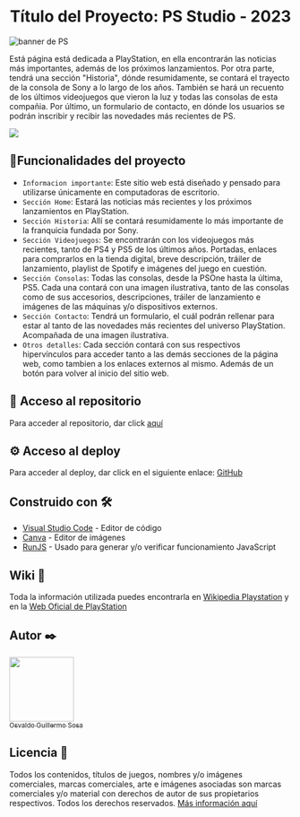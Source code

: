 <h1 align="center"> Título del Proyecto: PS Studio - 2023 </h1>

![banner de PS](https://lojasdream.vteximg.com.br/arquivos/ids/218839/PlaystationDesktop.png?v=637546936427000000)

Está página está dedicada a PlayStation, en ella encontrarán las noticias más importantes, además de los próximos lanzamientos. Por otra parte, tendrá una sección "Historia", dónde resumidamente, se contará el trayecto de la consola de Sony a lo largo de los años. También se hará un recuento de los últimos videojuegos que vieron la luz y todas las consolas de esta compañia. Por último, un formulario de contacto, en dónde los usuarios se podrán inscribir y recibir las novedades más recientes de PS.

<p align="left">
   <img src="https://img.shields.io/badge/STATUS-EN%20DESAROLLO-green">
   </p>
   
   ## :hammer:Funcionalidades del proyecto

- `Informacion importante`:  Este sitio web está diseñado y pensado para utilizarse únicamente en computadoras de escritorio.
- `Sección Home`:  Estará las noticias más recientes y los próximos lanzamientos en PlayStation.
- `Sección Historia`:  Allí se contará resumidamente lo más importante de la franquicia fundada por Sony.
- `Sección Videojuegos`:  Se encontrarán con los videojuegos más recientes, tanto de PS4 y PS5 de los últimos años. Portadas, enlaces para comprarlos en la tienda digital, breve descripción, tráiler de lanzamiento, playlist de Spotify e imágenes del juego en cuestión.
- `Sección Consolas`:  Todas las consolas, desde la PSOne hasta la última, PS5. Cada una contará con una imagen ilustrativa, tanto de las consolas como de sus accesorios, descripciones, tráiler de lanzamiento e imágenes de las máquinas y/o dispositivos externos. 
- `Sección Contacto`:  Tendrá un formulario, el cuál podrán rellenar para estar al tanto de las novedades más recientes del universo PlayStation. Acompañada de una imagen ilustrativa. 
- `Otros detalles`:  Cada sección contará con sus respectivos hipervínculos para acceder tanto a las demás secciones de la página web, como tambien a los enlaces externos al mismo. Además de un botón para volver al inicio del sitio web. 

## 📁 Acceso al repositorio

Para acceder al repositorio, dar click [aquí](https://github.com/SosaOsv09/Trabajo-Final-BA-Multiplica-2023)

## ⚙️ Acceso al deploy

Para acceder al deploy, dar click en el siguiente enlace: [GitHub](https://sosaosv09.github.io/Trabajo-Final-BA-Multiplica-2023/)

## Construido con 🛠️

- [Visual Studio Code](https://code.visualstudio.com) - Editor de código
- [Canva](https://www.canva.com) - Editor de imágenes
- [RunJS](https://runjs.app) - Usado para generar y/o verificar funcionamiento JavaScript

## Wiki 📖

Toda la información utilizada puedes encontrarla en [Wikipedia Playstation](https://es.wikipedia.org/wiki/PlayStation) y en la [Web Oficial de PlayStation](https://www.playstation.com/es-ar/)

## Autor ✒️

[<img src="https://avatars.githubusercontent.com/u/129412315?v=4" width=115><br><sub>Osvaldo Guillermo Sosa</sub>](https://github.com/SosaOsv09)

## Licencia 📄

Todos los contenidos, títulos de juegos, nombres y/o imágenes comerciales, marcas comerciales, arte e imágenes asociadas son marcas comerciales y/o material con derechos de autor de sus propietarios respectivos. Todos los derechos reservados. [Más información aquí](https://www.playstation.com/legal/copyright-and-trademark-notice/)